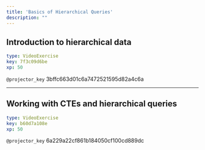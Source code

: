 ```yaml
---
title: 'Basics of Hierarchical Queries'
description: ""
---
```


## Introduction to hierarchical data

```yaml
type: VideoExercise
key: 7f3c09d6be
xp: 50
```

`@projector_key`
3bffc663d01c6a7472521595d82a4c6a

---

## Working with CTEs  and hierarchical queries

```yaml
type: VideoExercise
key: b60d7a108e
xp: 50
```

`@projector_key`
6a229a22cf861b184050cf100cd889dc
